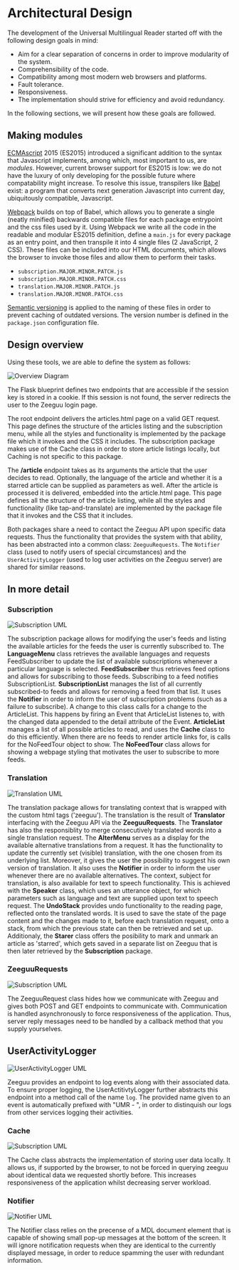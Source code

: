 # Architectural Design
The development of the Universal Multilingual Reader started off with the following design goals in mind:

- Aim for a clear separation of concerns in order to improve modularity of the system.
- Comprehensibility of the code.
- Compatibility among most modern web browsers and platforms.
- Fault tolerance.
- Responsiveness.
- The implementation should strive for efficiency and avoid redundancy.

In the following sections, we will present how these goals are followed.

## Making modules
[ECMAscript](https://en.wikipedia.org/wiki/ECMAScript) 2015 (ES2015) introduced a significant addition to the syntax that Javascript implements, among which, most important to us, are *modules*. However, current browser support for ES2015 is low: we do not have the luxury of only developing for the possible future where compatability might increase. To resolve this issue, transpilers like [Babel](https://babeljs.io/) exist: a program that converts next generation Javascript into current day, ubiquitously compatible, Javascript. 

[Webpack](https://webpack.js.org/) builds on top of Babel, which allows you to generate a single (neatly minified) backwards compatible files for each package entrypoint and the css files used by it. Using Webpack we write all the code in the readable and modular ES2015 definition, define a `main.js` for every package as an entry point, and then transpile it into 4 single files (2 JavaScript, 2 CSS). These files can be included into our HTML documents, which allows the browser to invoke those files and allow them to perform their tasks.

- `subscription.MAJOR.MINOR.PATCH.js`
- `subscription.MAJOR.MINOR.PATCH.css`
- `translation.MAJOR.MINOR.PATCH.js`
- `translation.MAJOR.MINOR.PATCH.css`

[Semantic versioning](http://semver.org/) is applied to the naming of these files in order to prevent caching of outdated versions. The version number is defined in the `package.json` configuration file.

## Design overview
Using these tools, we are able to define the system as follows:

![Overview Diagram](asset/overview.png)

The Flask blueprint defines two endpoints that are accessible if the session key is stored in a cookie. If this session is not found, the server redirects the user to the Zeeguu login page. 

The root endpoint delivers the articles.html page on a valid GET request. This page defines the structure of the articles listing and the subscription menu, while all the styles and functionality is implemented by the package file which it invokes and the CSS it includes. The subscription package makes use of the Cache class in order to store article listings locally, but Caching is not specific to this package.

The **/article** endpoint takes as its arguments the article that the user decides to read. Optionally, the language of the article and whether it is a starred article can be supplied as parameters as well. After the article is processed it is delivered, embedded into the article.html page. This page defines all the structure of the article listing, while all the styles and functionality (like tap-and-translate) are implemented by the package file that it invokes and the CSS that it includes. 

Both packages share a need to contact the Zeeguu API upon specific data requests. Thus the functionality that provides the system with that ability, has been abstracted into a common class: `ZeeguuRequests`. The `Notifier` class (used to notify users of special circumstances) and the `UserActivityLogger` (used to log user activities on the Zeeguu server) are shared for similar reasons.

## In more detail
### Subscription
![Subscription UML](asset/subscription.png)

The subscription package allows for modifying the user's feeds and listing the available articles for the feeds the user is currently subscribed to. The **LanguageMenu** class retrieves the available languages and requests FeedSubscriber  to update the list of available subscriptions whenever a particular language is selected. **FeedSubscriber** thus retrieves feed options and allows for subscribing to those feeds. Subscribing to a feed notifies SubscriptionList. **SubscriptionList** manages the list of all currently subscribed-to feeds and allows for removing a feed from that list. It uses the **Notifier** in order to inform the user of subscription problems (such as a failure to subscribe). A change to this class calls for a change to the ArticleList. This happens by firing an Event that ArticleList listenes to, with the changed data appended to the detail attribute of the Event. **ArticleList** manages a list of all possible articles to read, and uses the **Cache** class to do this efficiently. When there are no feeds to render article links for, is calls for the NoFeedTour object to show. The **NoFeedTour** class allows for showing a webpage styling that motivates the user to subscribe to more feeds.

### Translation
![Translation UML](asset/translation.png)

The translation package allows for translating context that is wrapped with the custom html tags ('zeeguu'). The translation is the result of **Translator** interfacing with the Zeeguu API via the **ZeeguuRequests**. The **Translator** has also the responsiblity to merge consecutively translated words into a single translation request. The **AlterMenu** serves as a display for the available alternative translations from a request. It has the functionality to update the currently set (visible) translation, with the one chosen from its underlying list. Moreover, it gives the user the possibility to suggest his own version of translation. It also uses the **Notifier** in order to inform the user whenever there are no available alternatives. The context, subject for translation, is also available for text to speech functionality. This is achieved with the **Speaker** class, which uses an utterance object, for which parameters such as language and text are supplied upon text to speech request. The **UndoStack** provides undo functionality to the reading page, reflected onto the translated words. It is used to save the state of the page content and the changes made to it, before each translation request, onto a stack, from which the previous state can then be retrieved and set up. Additionaly, the **Starer** class offers the posibility to mark and unmark an article as 'starred', which gets saved in a separate list on Zeeguu that is then later retrieved by the **Subscription** package. 

### ZeeguuRequests
![Subscription UML](asset/ZeeguuRequests.png)

The ZeeguuRequest class hides how we communicate with Zeeguu and gives both POST and GET endpoints to communicate with. Communication is handled asynchronously to force responsiveness of the application. Thus, server reply messages need to be handled by a callback method that you supply yourselves.

## UserActivityLogger
![UserActivityLogger UML](asset/UserActivityLogger.png)

Zeeguu provides an endpoint to log events along with their associated data. To ensure proper logging, the UserActitivtyLogger further abstracts this endpoint into a method call of the name `log`. The provided name given to an event is automatically prefixed with "UMR - ", in order to distinquish our logs from other services logging their activities.

### Cache
![Subscription UML](asset/Cache.png)

The Cache class abstracts the implementation of storing user data locally. It allows us, if supported by the browser, to not be forced in querying zeeguu about identical data we requested shortly before. This increases responsiveness of the application whilst decreasing server workload.

### Notifier
![Notifier UML](asset/Notifier.png)

The Notifier class relies on the precense of a MDL document element that is capable of showing small pop-up messages at the bottom of the screen. It will ignore notification requests when they are identical to the currently displayed message, in order to reduce spamming the user with redundant information.